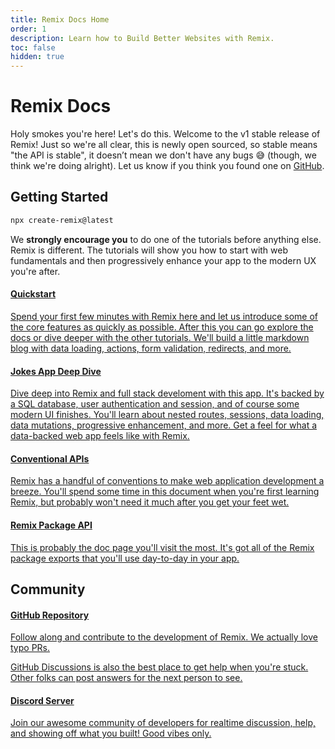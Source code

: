 ```yaml
---
title: Remix Docs Home
order: 1
description: Learn how to Build Better Websites with Remix.
toc: false
hidden: true
---
```


# Remix Docs

Holy smokes you're here! Let's do this. Welcome to the v1 stable release of Remix! Just so we're all clear, this is newly open sourced, so stable means "the API is stable", it doesn’t mean we don't have any bugs 😅 (though, we think we're doing alright). Let us know if you think you found one on [GitHub](https://github.com/remix-run/remix).

## Getting Started

```sh
npx create-remix@latest
```

We **strongly encourage you** to do one of the tutorials before anything else. Remix is different. The tutorials will show you how to start with web fundamentals and then progressively enhance your app to the modern UX you're after.

<docs-cards>
  <a href="dev/tutorials/blog" aria-label="Developer Blog Tutorial">
    <docs-card>
      <h4>Quickstart</h4>
      <p>Spend your first few minutes with Remix here and let us introduce some of the core features as quickly as possible. After this you can go explore the docs or dive deeper with the other tutorials. We'll build a little markdown blog with data loading, actions, form validation, redirects, and more.</p>
    </docs-card>
  </a>
  <a href="dev/tutorials/jokes" aria-label="Jokes App Tutorial">
    <docs-card>
      <h4>Jokes App Deep Dive</h4> 
      <p>Dive deep into Remix and full stack develoment with this app. It's backed by a SQL database, user authentication and session, and of course some modern UI finishes. You'll learn about nested routes, sessions, data loading, data mutations, progressive enhancement, and more. Get a feel for what a data-backed web app feels like with Remix.</p>
    </docs-card>
  </a>
  <a href="dev/api/conventions" aria-label="Conventional APIs">
    <docs-card>
      <h4>Conventional APIs</h4> 
      <p>Remix has a handful of conventions to make web application development a breeze. You'll spend some time in this document when you're first learning Remix, but probably won't need it much after you get your feet wet.</p>
    </docs-card>
  </a>
  <a href="dev/api/remix" aria-label="Remix API">
    <docs-card>
      <h4>Remix Package API</h4>
      <p>This is probably the doc page you'll visit the most. It's got all of the Remix package exports that you'll use day-to-day in your app.</p>
    </docs-card>
  </a>
</docs-cards>

## Community

<docs-cards>
  <a href="https://rmx.as/github" aria-label="GitHub Repository">
    <docs-card>
      <h4>GitHub Repository</h4>
      <p>Follow along and contribute to the development of Remix. We actually love typo PRs.</p>
      <p>GitHub Discussions is also the best place to get help when you're stuck. Other folks can post answers for the next person to see.</p>
    </docs-card>
  </a>
  <a href="https://rmx.as/discord" aria-label="Remix Discord">
    <docs-card>
      <h4>Discord Server</h4> 
      <p>Join our awesome community of developers for realtime discussion, help, and showing off what you built! Good vibes only.</p>
    </docs-card>
  </a>
</docs-cards>
